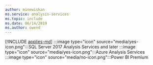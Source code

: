 ```yaml
---
author: minewiskan
ms.service: analysis-services  
ms.topic: include
ms.date: 06/14/2019
ms.author: owend
---
```


[!INCLUDE [applies-md](applies-md.md)] :::image type="icon" source="media/yes-icon.png":::SQL Server 2017 Analysis Services and later :::image type="icon" source="media/yes-icon.png":::Azure Analysis Services :::image type="icon" source="media/no-icon.png":::Power BI Premium

